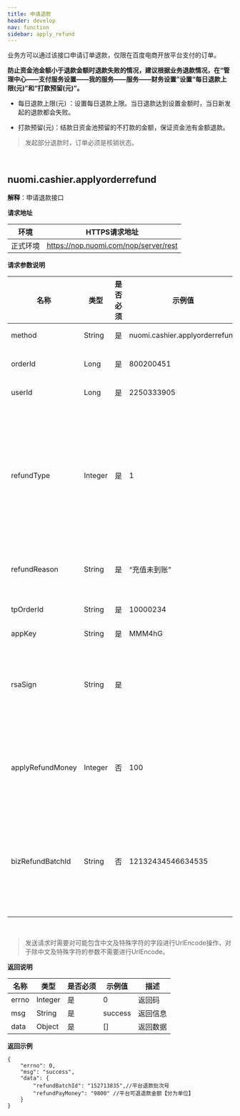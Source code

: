 ```yaml
---
title: 申请退款
header: develop
nav: function
sidebar: apply_refund
---
```


业务方可以通过该接口申请订单退款，仅限在百度电商开放平台支付的订单。


**防止资金池金额小于退款金额时退款失败的情况，建议根据业务退款情况，在“管理中心——支付服务设置——我的服务——服务——财务设置”设置“每日退款上限(元)”和“打款预留(元)”。**

* 每日退款上限(元) ：设置每日退款上限。当日退款达到设置金额时，当日新发起的退款都会失败。

* 打款预留(元)：结款日资金池预留的不打款的金额，保证资金池有金额退款。

> 发起部分退款时，订单必须是核销状态。 


<br />


## nuomi.cashier.applyorderrefund

**解释**：申请退款接口

**请求地址** 

|环境|HTTPS请求地址|
|---|---|
|正式环境|https://nop.nuomi.com/nop/server/rest|

**请求参数说明** 

|名称|类型|是否必须|示例值|描述
|---|---|---|---|---|
|method|String|是|nuomi.cashier.applyorderrefund|API接口名称|
|orderId|Long|是|800200451|百度平台订单ID|
|userId|Long|是|2250333905|百度用户ID|
|refundType|Integer|是|1|退款类型：1：用户发起退款；2：业务方客服退款；3：业务方服务异常退款|
|refundReason|String|是|“充值未到账”|业务方发起退款的原因|
|tpOrderId|String|是|10000234|业务方唯一订单号|
|appKey|String|是|MMM4hG	|appKey|
|rsaSign|String|是| |rsa签名,所有参数参与签名，详见[签名与验签](http://smartprogram.baidu.com/docs/develop/function/sign_v2/)。|
|applyRefundMoney|Integer|否|100|退款金额，单位：分，发起部分退款时必传|
|bizRefundBatchId|String|否|12132434546634535|业务方退款批次id，退款业务流水唯一编号，发起部分退款时必传|

<br />

>发送请求时需要对可能包含中文及特殊字符的字段进行UrlEncode操作，对于除中文及特殊字符的参数不需要进行UrlEncode。 

**返回说明** 

|名称|类型|是否必须|示例值|描述|
|---|---|---|---|---|
|errno|	Integer|是|	0|返回码|
|msg|	String	|是|	success	|返回信息|
|data|	Object	|是|	[]	|返回数据|

**返回示例**
```
{
    "errno": 0,
    "msg": "success",
    "data": {
        "refundBatchId": "152713835",//平台退款批次号
        "refundPayMoney": "9800" //平台可退退款金额【分为单位】
    }
}
```

<br />


